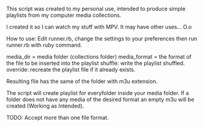 This script was created to my personal use, intended to produce simple playlists from my computer media collections.

I created it so I can watch my stuff with MPV. It may have other uses... O.o

How to use:
Edit runner.rb, change the settings to your preferences then run runner.rb with ruby command.

media_dir = media folder (collections folder)
media_format = the format of the file to be inserted into the playlist
shuffle: write the playlist shuffled.
override: recreate the playlist file if it already exists.

Resulting file has the same of the folder with m3u extension.

The script will create playlist for everyfolder inside your media folder. If a folder does not have any media of the desired format an empty m3u will be created (Working as Intended).

TODO: Accept more than one file format.

